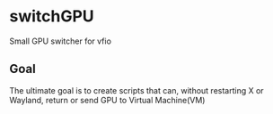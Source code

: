 # switchGPU

Small GPU switcher for vfio

## Goal

The ultimate goal is to create scripts that can, without restarting X or Wayland, return or send GPU to Virtual Machine(VM)